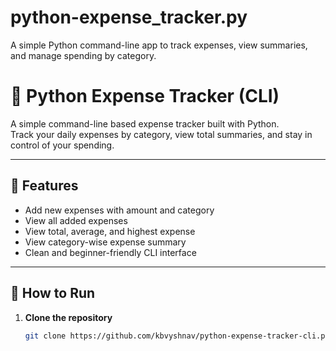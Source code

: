 # python-expense_tracker.py
A simple Python command-line app to track expenses, view summaries, and manage spending by category.

# 🧾 Python Expense Tracker (CLI)

A simple command-line based expense tracker built with Python.  
Track your daily expenses by category, view total summaries, and stay in control of your spending.

---

## 📌 Features

- Add new expenses with amount and category
- View all added expenses
- View total, average, and highest expense
- View category-wise expense summary
- Clean and beginner-friendly CLI interface

---

## 🚀 How to Run

1. **Clone the repository**
   ```bash
   git clone https://github.com/kbvyshnav/python-expense-tracker-cli.py

